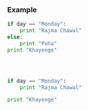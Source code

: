 ### Example

```python
if day == "Monday":
	print "Rajma Chawal"
else:
	print "Poha"
print "Khayenge"




if day == "Monday":
	print "Rajma Chawal"

print "Khayenge"
```
